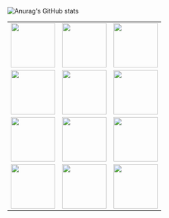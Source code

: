  

<!--
**sn94/sn94** is a ✨ _special_ ✨ repository because its `README.md` (this file) appears on your GitHub profile.

Here are some ideas to get you started:

- 🔭 I’m currently working on ...
- 🌱 I’m currently learning ...
- 👯 I’m looking to collaborate on ...
- 🤔 I’m looking for help with ...
- 💬 Ask me about ...
- 📫 How to reach me: ...
- 😄 Pronouns: ...
- ⚡ Fun fact: ...
-->



![Anurag's GitHub stats](https://github-readme-stats.vercel.app/api?username=sn94&theme=radical&show_icons=true)






 
<table>
 <tr>
  <td>
   <img   height="100"  align="center" src="http://www.cursosgis.com/wp-content/uploads/2017/06/lenguajes_1.png"/>
  </td>
   <td  >
   <img   height="100"  align="center" src="https://i2.wp.com/www.jacobsoft.com.mx/wp-content/uploads/2019/04/Bootstrap-Logo.png?ssl=1"/>
  </td>
     <td  >
   <img   height="100"  align="center" src="https://www.returngis.net/wp-content/uploads/2011/01/JQuery.png"/>
  </td>
  

 </tr>
<tr>
 <td>
 <img  height="100"  align="center" src="https://encrypted-tbn0.gstatic.com/images?q=tbn:ANd9GcT22vWJIQb9CnNoh7G3c9pYc3sPhsxn0RH5Uw&usqp=CAU"/>
 </td>
 
 <td>
  <img    height="100"  align="center" src="https://cms-assets.tutsplus.com/uploads/users/769/posts/25334/preview_image/get-started-with-laravel-6-400x277.png"/>

 </td>
 
 <td>
  <img    height="100"  align="center" src="https://stevendobbelaerebe.files.wordpress.com/2020/01/bfe0c-codeigniter.png?w=1108"/>

 </td>
 
 </tr>
 <tr>
  <td>
    <img    height="100"  align="center" src="https://programandoweb.net/wp-content/uploads/2019/04/reactjs.png"/>
  </td>
  <td>
     <img    height="100"  align="center" src="https://i1.wp.com/apptractor.ru/wp-content/uploads/2016/09/react-native-logo.jpg?fit=661%2C414&ssl=1"/>
  </td> 
  <td> <img    height="100"  align="center" src="https://sue.eu/wp-content/uploads/sites/6/2022/07/docker-logo-920x920-sue-v03-400x400.png"/></td>
 </tr>

  <tr>
  <td>
    <img    height="100"  align="center" src="https://img-b.udemycdn.com/course/750x422/4177716_b06d_3.jpg"/>
  </td>
  <td>
     <img    height="100"  align="center" src="https://upload.wikimedia.org/wikipedia/commons/thumb/d/d9/Node.js_logo.svg/300px-Node.js_logo.svg.png"/>
  </td> 
  <td> <img    height="100"  align="center" src="https://php.ar/static/4357a60fa19f5c9e1d39e075d443014f/7d769/livewire-banner.png"/></td>
 </tr>

 
</table>



